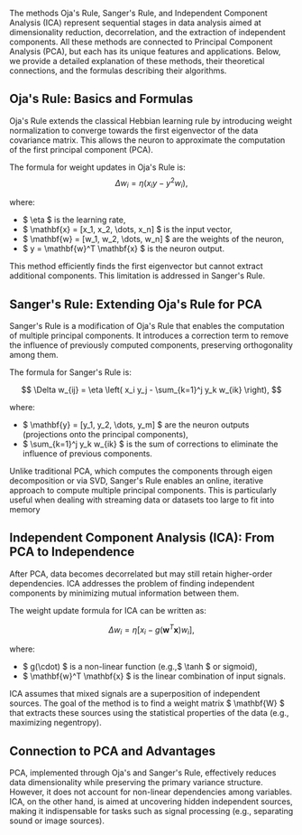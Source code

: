 The methods Oja's Rule, Sanger's Rule, and Independent Component Analysis (ICA) represent sequential stages in data analysis aimed at dimensionality reduction, decorrelation, and the extraction of independent components. All these methods are connected to Principal Component Analysis (PCA), but each has its unique features and applications. Below, we provide a detailed explanation of these methods, their theoretical connections, and the formulas describing their algorithms.

## Oja's Rule: Basics and Formulas

Oja's Rule extends the classical Hebbian learning rule by introducing weight normalization to converge towards the first eigenvector of the data covariance matrix. This allows the neuron to approximate the computation of the first principal component (PCA).

The formula for weight updates in Oja's Rule is:
$$
\Delta w_i = \eta (x_i y - y^2 w_i),
$$

where:
- $  \eta  $ is the learning rate,
- $ \mathbf{x} = [x_1, x_2, \dots, x_n] $ is the input vector,
- $ \mathbf{w} = [w_1, w_2, \dots, w_n] $ are the weights of the neuron,
- $ y = \mathbf{w}^T \mathbf{x} $ is the neuron output.

This method efficiently finds the first eigenvector but cannot extract additional components. This limitation is addressed in Sanger's Rule.

## Sanger's Rule: Extending Oja's Rule for PCA

Sanger's Rule is a modification of Oja's Rule that enables the computation of multiple principal components. It introduces a correction term to remove the influence of previously computed components, preserving orthogonality among them.

The formula for Sanger's Rule is:

$$
\Delta w_{ij} = \eta \left( x_i y_j - \sum_{k=1}^j y_k w_{ik} \right),
$$

where:
- $ \mathbf{y} = [y_1, y_2, \dots, y_m] $ are the neuron outputs (projections onto the principal components),
- $ \sum_{k=1}^j y_k w_{ik} $ is the sum of corrections to eliminate the influence of previous components.

Unlike traditional PCA, which computes the components through eigen decomposition or via SVD, Sanger's Rule enables an online, iterative approach to compute multiple principal components. This is particularly useful when dealing with streaming data or datasets too large to fit into memory

## Independent Component Analysis (ICA): From PCA to Independence

After PCA, data becomes decorrelated but may still retain higher-order dependencies. ICA addresses the problem of finding independent components by minimizing mutual information between them.

The weight update formula for ICA can be written as:

$$
\Delta w_i = \eta \left[ x_i - g(\mathbf{w}^T \mathbf{x})w_i \right],
$$

where:
- $ g(\cdot) $ is a non-linear function (e.g.,$ \tanh $ or sigmoid),
- $ \mathbf{w}^T \mathbf{x} $ is the linear combination of input signals.

ICA assumes that mixed signals are a superposition of independent sources. The goal of the method is to find a weight matrix $ \mathbf{W} $ that extracts these sources using the statistical properties of the data (e.g., maximizing negentropy).

## Connection to PCA and Advantages

PCA, implemented through Oja's and Sanger's Rule, effectively reduces data dimensionality while preserving the primary variance structure. However, it does not account for non-linear dependencies among variables. ICA, on the other hand, is aimed at uncovering hidden independent sources, making it indispensable for tasks such as signal processing (e.g., separating sound or image sources).

